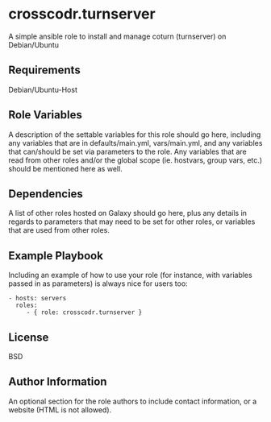 crosscodr.turnserver
=========

A simple ansible role to install and manage coturn (turnserver) on Debian/Ubuntu

Requirements
------------

Debian/Ubuntu-Host

Role Variables
--------------

A description of the settable variables for this role should go here, including any variables that are in defaults/main.yml, vars/main.yml, and any variables that can/should be set via parameters to the role. Any variables that are read from other roles and/or the global scope (ie. hostvars, group vars, etc.) should be mentioned here as well.

Dependencies
------------

A list of other roles hosted on Galaxy should go here, plus any details in regards to parameters that may need to be set for other roles, or variables that are used from other roles.

Example Playbook
----------------

Including an example of how to use your role (for instance, with variables passed in as parameters) is always nice for users too:

    - hosts: servers
      roles:
         - { role: crosscodr.turnserver }

License
-------

BSD

Author Information
------------------

An optional section for the role authors to include contact information, or a website (HTML is not allowed).
